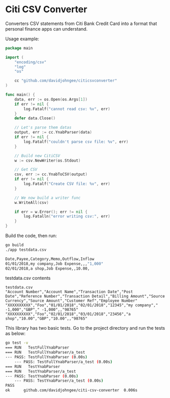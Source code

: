 # Citi CSV Converter
Converters CSV statements from Citi Bank Credit Card into a format that personal finance apps can understand.

Usage example:

```go
package main

import (
	"encoding/csv"
	"log"
	"os"

	cc "github.com/davidjohngee/citicsvconverter"
)

func main() {
	data, err := os.Open(os.Args[1])
	if err != nil {
		log.Fatalf("cannot read csv: %v", err)
	}
	defer data.Close()

	// Let's parse them datas
	output, err := cc.YnabParser(data)
	if err != nil {
		log.Fatalf("couldn't parse csv file: %v", err)
	}

	// Build new CitiCSV
	w := csv.NewWriter(os.Stdout)

	// Get CSV
	csv, err := cc.YnabToCSV(output)
	if err != nil {
		log.Fatalf("Create CSV file: %v", err)
	}

	// We now build a writer func
	w.WriteAll(csv)

	if err = w.Error(); err != nil {
		log.Fatalln("error writing csv:", err)
	}
}

```


Build the code, then run:

```bash
go build
./app testdata.csv

Date,Payee,Category,Memo,Outflow,Inflow
01/01/2018,my company,Job Expense,,,"1,000"
02/01/2018,a shop,Job Expense,,10.00,
```

testdata.csv contents
```text
testdata.csv
"Account Number","Account Name","Transaction Date","Post Date","Reference Number","Transaction Detail","Billing Amount","Source Currency","Source Amount","Customer Ref","Employee Number"
"XXXXXXXXXX","Foo","01/01/2018","02/01/2018","12345","my company"," -1,000","GBP"," -1,000",,"98765"
"XXXXXXXXXX","Foo","02/01/2018","03/01/2018","23456","a shop","10.00","GBP","10.00",,"98765"
```

This library has two basic tests. Go to the project directory and run the tests as below:
```bash
go test -v
=== RUN   TestFullYnabParser
=== RUN   TestFullYnabParser/a_test
--- PASS: TestFullYnabParser (0.00s)
    --- PASS: TestFullYnabParser/a_test (0.00s)
=== RUN   TestYnabParser
=== RUN   TestYnabParser/a_test
--- PASS: TestYnabParser (0.00s)
    --- PASS: TestYnabParser/a_test (0.00s)
PASS
ok  	github.com/davidjohngee/citi-csv-converter	0.006s
```

